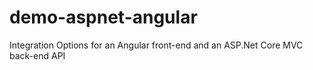 # demo-aspnet-angular
Integration Options for an Angular front-end and an ASP.Net Core MVC back-end API
